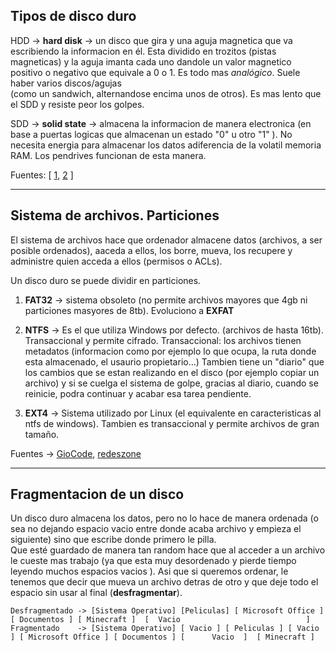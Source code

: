 

## Tipos de disco duro

HDD -> **hard disk** -> un disco que gira y una aguja magnetica que va escribiendo la informacion en él. Esta dividido en trozitos (pistas magneticas) y la aguja
imanta cada uno dandole un valor magnetico positivo o negativo que equivale a 0 o 1. Es todo mas *analógico*. Suele haber varios discos/agujas  
(como un sandwich, alternandose encima unos de otros). Es mas lento que el SDD y resiste peor los golpes.

SDD -> **solid state** -> almacena la informacion de manera electronica (en base a puertas logicas que almacenan un estado "0" u otro "1" ). No necesita energia para
almacenar los datos adiferencia de la volatil memoria RAM. Los pendrives funcionan de esta manera.

Fuentes: \[ [1](https://youtu.be/xBzeiZzYELw), [2](https://youtu.be/fTRxLMJn_Jg) ]

----------------------------------------

## Sistema de archivos. Particiones

El sistema de archivos hace que ordenador almacene datos (archivos, a ser posible ordenados), aaceda a ellos, los borre, mueva, los recupere y administre quien
acceda a ellos (permisos o ACLs).

Un disco duro se puede dividir en particiones.

1. **FAT32** -> sistema obsoleto (no permite archivos mayores que 4gb ni particiones masyores de 8tb). Evoluciono a **EXFAT** 
 
2. **NTFS** -> Es el que utiliza Windows por defecto. (archivos de hasta 16tb). Transaccional y permite cifrado.
Transaccional: los archivos tienen metadatos (informacion como por ejemplo lo que ocupa, la ruta donde esta almacenado, el usaurio propietario...) Tambien tiene un
"diario" que los cambios que se estan realizando en el disco (por ejemplo copiar un archivo) y si se cuelga el sistema de golpe, gracias al diario, cuando se reinicie,
podra continuar y acabar esa tarea pendiente.

3. **EXT4** ->  Sistema utilizado por Linux (el equivalente en caracteristicas al ntfs de windows). Tambien es transaccional y permite archivos de gran tamaño.

Fuentes -> [GioCode](https://www.youtube.com/c/giova50000), [redeszone](https://www.redeszone.net/tutoriales/servidores/sistemas-archivos-ext4-btfs-zfs-elegir/)

----------------------------------------

## Fragmentacion de un disco

Un disco duro almacena los datos, pero no lo hace de manera ordenada (o sea no dejando espacio vacio entre donde acaba archivo y empieza el siguiente) sino que escribe
donde primero le pilla.  
Que esté guardado de manera tan random hace que al acceder a un archivo le cueste mas trabajo (ya que esta muy desordenado y pierde tiempo 
leyendo muchos espacios vacios ). Asi que si queremos ordenar, le tenemos que decir que mueva un archivo detras de otro y que deje todo el espacio sin usar al final
(**desfragmentar**).
```
Desfragmentado -> [Sistema Operativo] [Peliculas] [ Microsoft Office ] [ Documentos ] [ Minecraft ]  [  Vacio                            ] 
Fragmentado    -> [Sistema Operativo] [ Vacio ] [ Peliculas ] [ Vacio ] [ Microsoft Office ] [ Documentos ] [      Vacio  ]  [ Minecraft ]
```


